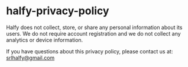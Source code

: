 # halfy-privacy-policy

Halfy does not collect, store, or share any personal information about its users.
We do not require account registration and we do not collect any analytics or device information.

If you have questions about this privacy policy, please contact us at: srlhalfy@gmail.com

